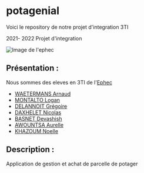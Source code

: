 # potagenial
Voici le repository de notre projet d'integration 3TI

2021- 2022 Projet d'integration

 ![Image de l'ephec](https://i.imgur.com/k1pB47i.png?1)
## Présentation :  
Nous sommes des eleves en 3TI de l'[Ephec](https://www.ephec.be/)
* [WAETERMANS Arnaud](https://github.com/ArnaudW29)
* [MONTALTO Logan](https://github.com/logan-montalto)
* [DELANNOIT Grégoire](https://github.com/thegregouze)
* [DAXHELET Nicolas](https://github.com/nicodax)
* [BASNET Devashish](https://github.com/DEVASHISH7777)
* [AWOUNTSA Aurelle](https://github.com/aurelle-awountsa)
* [KHAZOUM Noelle](https://github.com/noellekh)
## Description :
Application de gestion et achat de parcelle de potager


